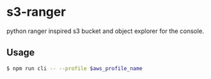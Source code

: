 # s3-ranger

python ranger inspired s3 bucket and object explorer for the console.

## Usage

```bash
$ npm run cli -- --profile $aws_profile_name
```

